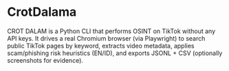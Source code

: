 # CrotDalama
CROT DALAM is a Python CLI that performs OSINT on TikTok without any API keys. It drives a real Chromium browser (via Playwright) to search public TikTok pages by keyword, extracts video metadata, applies scam/phishing risk heuristics (EN/ID), and exports JSONL + CSV (optionally screenshots for evidence).
